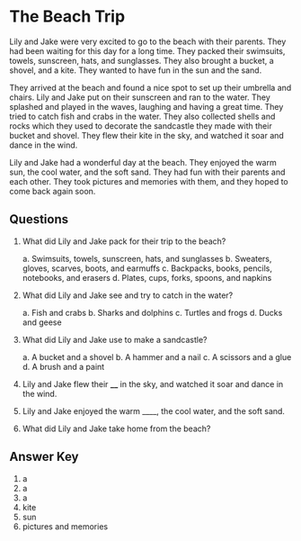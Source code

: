 # The Beach Trip

Lily and Jake were very excited to go to the beach with their parents. They had been waiting for this day for a long time. They packed their swimsuits, towels, sunscreen, hats, and sunglasses. They also brought a bucket, a shovel, and a kite. They wanted to have fun in the sun and the sand.

They arrived at the beach and found a nice spot to set up their umbrella and chairs. Lily and Jake put on their sunscreen and ran to the water. They splashed and played in the waves, laughing and having a great time. They tried to catch fish and crabs in the water. They also collected shells and rocks which they used to decorate the sandcastle they made with their bucket and shovel. They flew their kite in the sky, and watched it soar and dance in the wind.

Lily and Jake had a wonderful day at the beach. They enjoyed the warm sun, the cool water, and the soft sand. They had fun with their parents and each other. They took pictures and memories with them, and they hoped to come back again soon.

## Questions

1. What did Lily and Jake pack for their trip to the beach?

   a. Swimsuits, towels, sunscreen, hats, and sunglasses
   b. Sweaters, gloves, scarves, boots, and earmuffs
   c. Backpacks, books, pencils, notebooks, and erasers
   d. Plates, cups, forks, spoons, and napkins

2. What did Lily and Jake see and try to catch in the water?

   a. Fish and crabs
   b. Sharks and dolphins
   c. Turtles and frogs
   d. Ducks and geese

3. What did Lily and Jake use to make a sandcastle?

   a. A bucket and a shovel
   b. A hammer and a nail
   c. A scissors and a glue
   d. A brush and a paint

4. Lily and Jake flew their **\_\_** in the sky, and watched it soar and dance in the wind.

5. Lily and Jake enjoyed the warm \_\_\_\_, the cool water, and the soft sand.

6. What did Lily and Jake take home from the beach?

## Answer Key

1. a
2. a
3. a
4. kite
5. sun
6. pictures and memories
